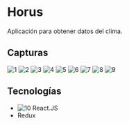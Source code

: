 # Horus
Aplicación para obtener datos del clima.

## Capturas

![1](https://i.ibb.co/w7Cj18H/1.png)
![2](https://i.ibb.co/wYF7N9x/2.png)
![3](https://i.ibb.co/4ZhZCFr/3.png)
![4](https://i.ibb.co/QfkVrVj/4.png)
![5](https://i.ibb.co/718mLzc/5.png)
![6](https://i.ibb.co/fGSw2b8/6.png)
![7](https://i.ibb.co/4fzgRKK/7.png)
![8](https://i.ibb.co/PDNDXN7/8.png)
![9](https://i.ibb.co/fdhVg4w/9.png)



## Tecnologías

- ![10](https://i.ibb.co/7Yb8sZf/react.png) React.JS
- Redux
